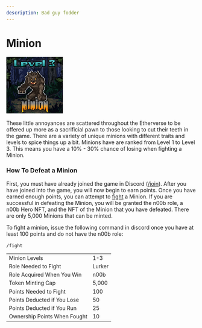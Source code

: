 ```yaml
---
description: Bad guy fodder
---
```


# Minion

![Minion #8428](../../.gitbook/assets/8428.png)

These little annoyances are scattered throughout the Etherverse to be offered up more as a sacrificial pawn to those looking to cut their teeth in the game. There are a variety of unique minions with different traits and levels to spice things up a bit. Minions have are ranked from Level 1 to Level 3. This means you have a 10% - 30% chance of losing when fighting a Minion.

### How To Defeat a Minion

First, you must have already joined the game in Discord ([/join](../../discord-bot/join.md)). After you have joined into the game, you will now begin to earn points. Once you have earned enough points, you can attempt to [fight](../../gameplay/fighting.md) a Minion. If you are successful in defeating the Minion, you will be granted the n00b role, a n00b Hero NFT, and the NFT of the Minion that you have defeated. There are only 5,000 Minions that can be minted.&#x20;

To fight a minion, issue the following command in discord once you have at least 100 points and do not have the n00b role:

```
/fight
```

|                              |        |
| ---------------------------- | ------ |
| Minion Levels                | 1-3    |
| Role Needed to Fight         | Lurker |
| Role Acquired When You Win   | n00b   |
| Token Minting Cap            | 5,000  |
| Points Needed to Fight       | 100    |
| Points Deducted if You Lose  | 50     |
| Points Deducted if You Run   | 25     |
| Ownership Points When Fought | 10     |

